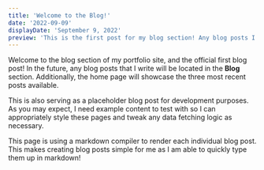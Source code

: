 ```yaml
---
title: 'Welcome to the Blog!'
date: '2022-09-09'
displayDate: 'September 9, 2022'
preview: 'This is the first post for my blog section! Any blog posts I write in the future can be found in this section.'
---
```


Welcome to the blog section of my portfolio site, and the official first blog post! In the future, any blog posts that I write will be located in the **Blog** section. Additionally, the home page will showcase the three most recent posts available.

This is also serving as a placeholder blog post for development purposes. As you may expect, I need example content to test with so I can appropriately style these pages and tweak any data fetching logic as necessary.

This page is using a markdown compiler to render each individual blog post. This makes creating blog posts simple for me as I am able to quickly type them up in markdown!
